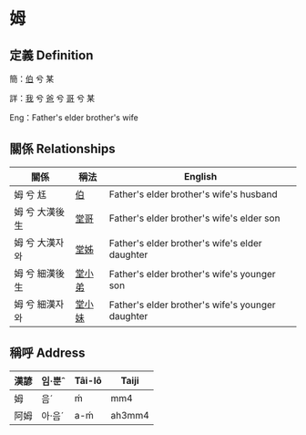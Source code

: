 # 姆
## 定義 Definition
簡：[伯](member10.md) 兮 某

詳：[我](member1.md) 兮 [爸](member2.md) 兮 [哥](member10.md) 兮 某

Eng：Father's elder brother's wife

## 關係 Relationships

關係 | 稱法 | English
--- | --- | --- 
姆 兮 尪 | [伯](member10.md) | Father's elder brother's wife's husband
姆 兮 大漢後生 | [堂哥](member35.md) | Father's elder brother's wife's elder son
姆 兮 大漢자와 | [堂姊](member36.md) | Father's elder brother's wife's elder daughter
姆 兮 細漢後生 | [堂小弟](member37.md) | Father's elder brother's wife's younger son
姆 兮 細漢자와 | [堂小妹](member38.md) | Father's elder brother's wife's younger daughter


## 稱呼 Address

漢諺 | 임·뿐ˆ | Tâi-lô | Taiji
--- | --- | --- | --- 
姆 | 음ˊ | ḿ | mm4 
阿姆 | 아·음ˊ | a-ḿ | ah3mm4 
